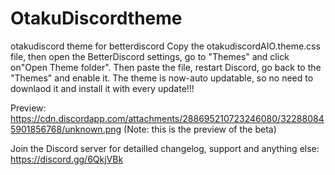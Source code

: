# OtakuDiscordtheme
otakudiscord theme for betterdiscord
Copy the otakudiscordAIO.theme.css file, then open the BetterDiscord settings, go to "Themes" and click on"Open Theme folder". Then paste the file, restart Discord, go back to the "Themes" and enable it. The theme is now-auto updatable, so no need to downlaod it and install it with every update!!!

Preview: https://cdn.discordapp.com/attachments/288695210723246080/322880845901856768/unknown.png
(Note: this is the preview of the beta)

Join the Discord server for detailled changelog, support and anything else: https://discord.gg/6QkjVBk
